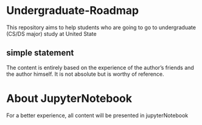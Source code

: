 # Undergraduate-Roadmap
This repository aims to help students who are going to go to undergraduate (CS/DS major) study at United State
## simple statement
The content is entirely based on the experience of the author’s friends and the author himself. 
It is not absolute but is worthy of reference.

# About JupyterNotebook
For a better experience, all content will be presented in jupyterNotebook
